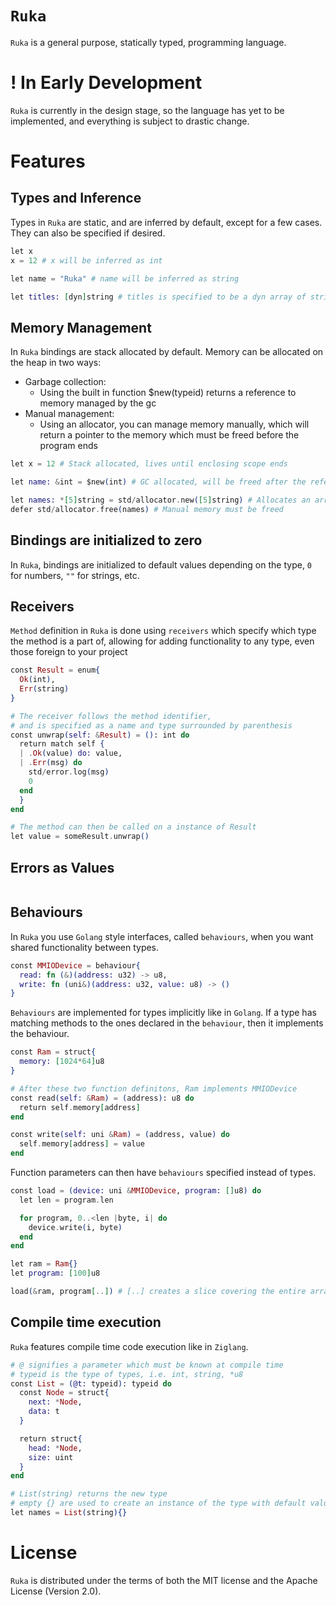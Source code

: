 # `Ruka`
`Ruka` is a general purpose, statically typed, programming language.

# ! In Early Development
`Ruka` is currently in the design stage, so the language has yet to be implemented, and everything is subject to drastic change.

# Features

## Types and Inference
Types in `Ruka` are static, and are inferred by default, except for a few cases. They can also be specified if desired.
```elixir
let x
x = 12 # x will be inferred as int

let name = "Ruka" # name will be inferred as string

let titles: [dyn]string # titles is specified to be a dyn array of strings
```

## Memory Management
In `Ruka` bindings are stack allocated by default. Memory can be allocated on the heap in two ways:
- Garbage collection:
  - Using the built in function $new(typeid) returns a reference to memory managed by the gc
- Manual management:
  - Using an allocator, you can manage memory manually, which will return a pointer to the memory which must be freed before the program ends
```elixir
let x = 12 # Stack allocated, lives until enclosing scope ends

let name: &int = $new(int) # GC allocated, will be freed after the reference goes out of scope

let names: *[5]string = std/allocator.new([5]string) # Allocates an array and returns a pointer to it
defer std/allocator.free(names) # Manual memory must be freed
```

## Bindings are initialized to zero
In `Ruka`, bindings are initialized to default values depending on the type, `0` for numbers, `""` for strings, etc.

## Receivers
`Method` definition in `Ruka` is done using `receivers` which specify which type the method is a part of, allowing for adding
functionality to any type, even those foreign to your project
```elixir
const Result = enum{
  Ok(int),
  Err(string)
}

# The receiver follows the method identifier,
# and is specified as a name and type surrounded by parenthesis
const unwrap(self: &Result) = (): int do
  return match self {
  | .Ok(value) do: value,
  | .Err(msg) do 
    std/error.log(msg)
    0
  end
  }
end

# The method can then be called on a instance of Result
let value = someResult.unwrap()

```

## Errors as Values
```elixir

```

## Behaviours
In `Ruka` you use `Golang` style interfaces, called `behaviours`, when you want shared functionality between types.
```elixir
const MMIODevice = behaviour{
  read: fn (&)(address: u32) -> u8,
  write: fn (uni&)(address: u32, value: u8) -> ()
}
```

`Behaviours` are implemented for types implicitly like in `Golang`. If a type has matching methods to the ones declared in
the `behaviour`, then it implements the behaviour.
```elixir
const Ram = struct{
  memory: [1024*64]u8
}

# After these two function definitons, Ram implements MMIODevice
const read(self: &Ram) = (address): u8 do
  return self.memory[address]
end

const write(self: uni &Ram) = (address, value) do
  self.memory[address] = value
end
```

Function parameters can then have `behaviours` specified instead of types.
```elixir
const load = (device: uni &MMIODevice, program: []u8) do
  let len = program.len

  for program, 0..<len |byte, i| do
    device.write(i, byte)
  end
end

let ram = Ram{}
let program: [100]u8

load(&ram, program[..]) # [..] creates a slice covering the entire array
```

## Compile time execution
`Ruka` features compile time code execution like in `Ziglang`.
```elixir
# @ signifies a parameter which must be known at compile time
# typeid is the type of types, i.e. int, string, *u8 
const List = (@t: typeid): typeid do
  const Node = struct{
    next: *Node,
    data: t
  }

  return struct{
    head: *Node,
    size: uint
  }
end

# List(string) returns the new type
# empty {} are used to create an instance of the type with default values
let names = List(string){}
```

# License
`Ruka` is distributed under the terms of both the MIT license and the Apache License (Version 2.0).
